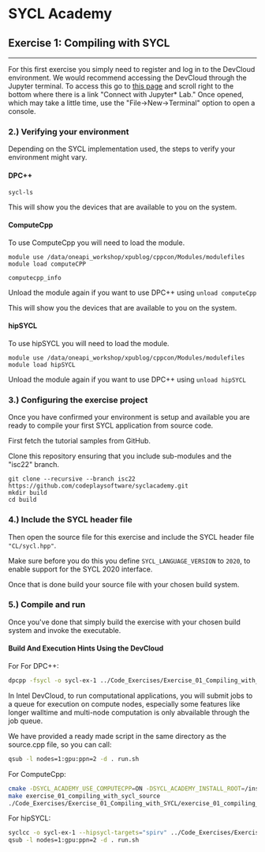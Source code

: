 # SYCL Academy

## Exercise 1: Compiling with SYCL

---

For this first exercise you simply need to register and log in to the DevCloud 
environment. We would recommend accessing the DevCloud through the Jupyter terminal.
To access this go to [this page](https://devcloud.intel.com/oneapi/get_started/) 
and scroll right to the bottom where there is a link "Connect with Jupyter* Lab."
Once opened, which may take a little time, use the "File->New->Terminal" option to 
open a console.

### 2.) Verifying your environment

Depending on the SYCL implementation used, the steps to verify your environment might vary.

#### DPC++

```
sycl-ls
```

This will show you the devices that are available to you on the system.

#### ComputeCpp

To use ComputeCpp you will need to load the module.

`module use /data/oneapi_workshop/xpublog/cppcon/Modules/modulefiles`
`module load computeCPP`

```
computecpp_info
```

Unload the module again if you want to use DPC++ using `unload computeCpp`

This will show you the devices that are available to you on the system.

#### hipSYCL

To use hipSYCL you will need to load the module.

`module use /data/oneapi_workshop/xpublog/cppcon/Modules/modulefiles`
`module load hipSYCL`

Unload the module again if you want to use DPC++ using `unload hipSYCL`

### 3.) Configuring the exercise project

Once you have confirmed your environment is setup and available you are ready to
compile your first SYCL application from source code.

First fetch the tutorial samples from GitHub.

Clone this repository ensuring that you include sub-modules and the "isc22" branch.

```
git clone --recursive --branch isc22 https://github.com/codeplaysoftware/syclacademy.git
mkdir build
cd build
```

### 4.) Include the SYCL header file

Then open the source file for this exercise and include the SYCL header file
`"CL/sycl.hpp"`.

Make sure before you do this you define `SYCL_LANGUAGE_VERSION` to `2020`, to
enable support for the SYCL 2020 interface.

Once that is done build your source file with your chosen build system.

### 5.) Compile and run

Once you've done that simply build the exercise with your chosen build system
and invoke the executable.


#### Build And Execution Hints Using the DevCloud

For For DPC++:
```sh
dpcpp -fsycl -o sycl-ex-1 ../Code_Exercises/Exercise_01_Compiling_with_SYCL/source.cpp
```
In Intel DevCloud, to run computational applications, you will submit jobs to a queue for execution on compute nodes,
especially some features like longer walltime and multi-node computation is only abvailable through the job queue.

We have provided a ready made script in the same directory as the source.cpp file, so you can call:

```sh
qsub -l nodes=1:gpu:ppn=2 -d . run.sh
```

For ComputeCpp:

```sh
cmake -DSYCL_ACADEMY_USE_COMPUTECPP=ON -DSYCL_ACADEMY_INSTALL_ROOT=/insert/path/to/computecpp ..
make exercise_01_compiling_with_sycl_source
./Code_Exercises/Exercise_01_Compiling_with_SYCL/exercise_01_compiling_with_sycl_source
```


For hipSYCL:

```sh
syclcc -o sycl-ex-1 --hipsycl-targets="spirv" ../Code_Exercises/Exercise_01_Compiling_with_SYCL/source.cpp
qsub -l nodes=1:gpu:ppn=2 -d . run.sh
```


[devcloud-job-submission]: https://devcloud.intel.com/oneapi/documentation/job-submission/
